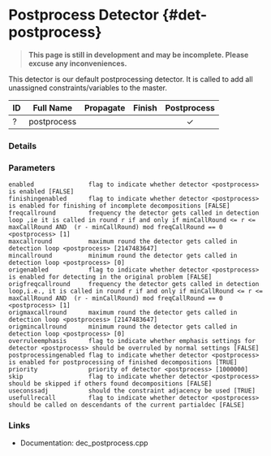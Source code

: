 # Postprocess Detector {#det-postprocess}
> **This page is still in development and may be incomplete. Please excuse any inconveniences.**

This detector is our default postprocessing detector. It is called to add all unassigned constraints/variables to the master.

| ID |          Full Name          | Propagate | Finish | Postprocess |
|----|-----------------------------|:---------:|:------:|:-----------:|
| ?  | postprocess                 |   |   | ✓ |

### Details

### Parameters

    enabled               flag to indicate whether detector <postprocess> is enabled [FALSE]
    finishingenabled      flag to indicate whether detector <postprocess> is enabled for finishing of incomplete decompositions [FALSE]
    freqcallround         frequency the detector gets called in detection loop ,ie it is called in round r if and only if minCallRound <= r <= maxCallRound AND  (r - minCallRound) mod freqCallRound == 0 <postprocess> [1]
    maxcallround          maximum round the detector gets called in detection loop <postprocess> [2147483647]
    mincallround          minimum round the detector gets called in detection loop <postprocess> [0]
    origenabled           flag to indicate whether detector <postprocess> is enabled for detecting in the original problem [FALSE]
    origfreqcallround     frequency the detector gets called in detection loop,i.e., it is called in round r if and only if minCallRound <= r <= maxCallRound AND  (r - minCallRound) mod freqCallRound == 0 <postprocess> [1]
    origmaxcallround      maximum round the detector gets called in detection loop <postprocess> [2147483647]
    origmincallround      minimum round the detector gets called in detection loop <postprocess> [0]
    overruleemphasis      flag to indicate whether emphasis settings for detector <postprocess> should be overruled by normal settings [FALSE]
    postprocessingenabled flag to indicate whether detector <postprocess> is enabled for postprocessing of finished decompositions [TRUE]
    priority              priority of detector <postprocess> [1000000]
    skip                  flag to indicate whether detector <postprocess> should be skipped if others found decompositions [FALSE]
    useconssadj           should the constraint adjacency be used [TRUE]
    usefullrecall         flag to indicate whether detector <postprocess> should be called on descendants of the current partialdec [FALSE]


### Links
 * Documentation: dec_postprocess.cpp
